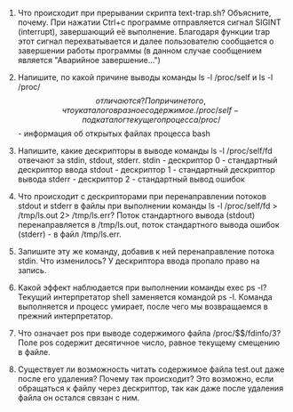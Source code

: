 1) Что происходит при прерывании скрипта text-trap.sh? Объясните, почему.
При нажатии Ctrl+c программе отправляется сигнал SIGINT (interrupt), завершающий её выполнение. Благодаря функции trap этот сигнал перехватывается и далее пользователю сообщается о завершении работы программы (в данном случае сообщением является "Аварийное завершение...")

2) Напишите, по какой причине выводы команды ls -l /proc/self и ls -l /proc/$$ отличаются?
По причине того, что у каталогов разное содержимое.
/proc/self - подкаталог текущего процесса
/proc/$$ - информация об открытых файлах процесса bash 

3) Напишите, какие дескрипторы в выводе команды ls -l /proc/self/fd отвечают за stdin, stdout, stderr.
stdin - дескриптор 0 - стандартный дескриптор ввода
stdout - дескриптор 1 - стандартный дескриптор вывода
stderr - дескриптор 2 - стандартный вывод ошибок

4) Что происходит с дескрипторами при перенаправлении потоков stdout и stderr в файлы при выполнении команды ls -l /proc/self/fd > /tmp/ls.out 2> /tmp/ls.err?
Поток стандартного вывода (stdout) перенаправляется в /tmp/ls.out, поток стандартного вывода ошибок (stderr) - в файл /tmp/ls.err.

5) Запишите эту же команду, добавив к ней перенаправление потока stdin. Что изменилось?
У дескриптора ввода пропало право на запись.

6) Какой эффект наблюдается при выполнении команды exec ps -l?
Текущий интерпретатор shell заменяется командой ps -l. Команда выполняется и процесс умирает, после чего мы возвращаемся в прежний интерпретатор.

7) Что означает pos при выводе содержимого файла /proc/$$/fdinfo/3?
Поле pos содержит десятичное число, равное текущему смещению в файле.

8) Существует ли возможность читать содержимое файла test.out даже после его удаления? Почему так происходит?
Это возможно, если обращаться к файлу через дескриптор, так как даже после удаления файла он остался связан с ним.
